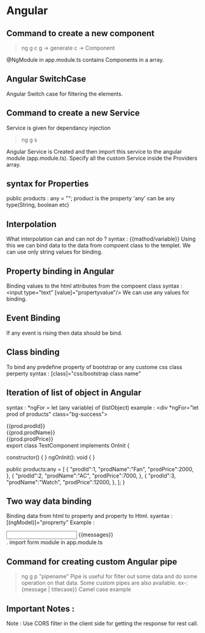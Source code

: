 Angular
=========

Command to create a new component
-----------------------------
> ng g c <component name>
	g -> generate
	c -> Component

@NgModule in app.module.ts contains Components in a array.

Angular SwitchCase
----------------
Angular Switch case for filtering the elements.

Command to create a new Service
----------------------------
Service is given for dependancy injection
> ng g s <service-name>

Angular Service is Created and then import this service to the angular module (app.module.ts).
Specify all the custom Service inside the Providers array.


syntax for Properties
-----------------
public products : any = "";
product is the property 'any' can be any type(String, boolean etc)


Interpolation
----------
What interpolation can and can not do ?
syntax : <span>{{mathod/variable}}</span>
Using this we can bind data to the data from compoent  class to the  templet.
We can use  only string values for binding.

Property binding in Angular
---------------------
Binding values to the html attributes from the compoent class
syntax : <input type="text" [value]="propertyvalue"/>
We can use  any values for binding.

Event Binding
-----------
If any event is rising then data should be bind.

Class binding
----------
To bind any predefine property of bootstrap or any custome css class perperty
syntax : [class]="css/bootstrap class name"

Iteration of list of object in Angular
------------------------------
syntax : *ngFor = let (any variable) of (listObject)
example : <div *ngFor="let prod of products"  class="bg-success">
		<div>{{prod.prodId}}</div>
		<div>{{prod.prodName}}</div>
		<div>{{prod.prodPrice}}</div>
	</div>
export class TestComponent implements OnInit {

  constructor() { }
  ngOnInit(): void {
  }

 public products:any = [
      {
        "prodId":1,
        "prodName":"Fan",
        "prodPrice":2000,
      },
      {
        "prodId":2,
        "prodName":"AC",
        "prodPrice":7000,
      },
      {
        "prodId":3,
        "prodName":"Watch",
        "prodPrice":12000,
      },
    ];
}

Two way data binding
-----------------
Binding data from html to property and property to Html.
syantax : [(ngModel)]="proprerty"
Example :
<div>
 <input type="text" name="" [(ngModel)]="messages">
 {{messages}}
</div>.
import form module in app.module.ts

Command for creating custom Angular pipe
----------------------------------
>ng g p "pipename"
Pipe is useful for filter out some data and do some operation on that data.
Some custom pipes are also available.
ex-: {message | titlecase}} Camel case example

Important Notes :
--------------
Note :
Use CORS filter in the client side for getting the response for rest call.
